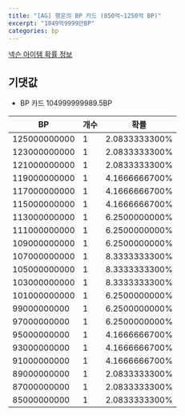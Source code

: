 ```yaml
---
title: "[AG] 행운의 BP 카드 (850억~1250억 BP)"
excerpt: "1049억9999만BP"
categories: bp
---
```

[넥슨 아이템 확률 정보](http://iteminfo.nexon.com/probability/fo4?sn=7308)

## 기댓값
  - BP 카드 104999999989.5BP

|BP|개수|확률|
|---|---|---|
|125000000000|1|2.0833333300%|
|123000000000|1|2.0833333300%|
|121000000000|1|2.0833333300%|
|119000000000|1|4.1666666700%|
|117000000000|1|4.1666666700%|
|115000000000|1|4.1666666700%|
|113000000000|1|6.2500000000%|
|111000000000|1|6.2500000000%|
|109000000000|1|6.2500000000%|
|107000000000|1|8.3333333300%|
|105000000000|1|8.3333333300%|
|103000000000|1|8.3333333300%|
|101000000000|1|6.2500000000%|
|99000000000|1|6.2500000000%|
|97000000000|1|6.2500000000%|
|95000000000|1|4.1666666700%|
|93000000000|1|4.1666666700%|
|91000000000|1|4.1666666700%|
|89000000000|1|2.0833333300%|
|87000000000|1|2.0833333300%|
|85000000000|1|2.0833333300%|
